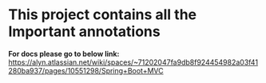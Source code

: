# This project contains all the Important annotations

**For docs please go to below link:**
https://alyn.atlassian.net/wiki/spaces/~71202047fa9db8f924454982a03f41280ba937/pages/10551298/Spring+Boot+MVC





